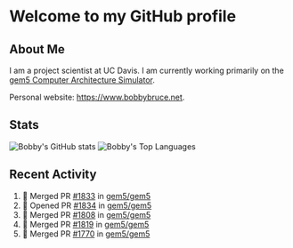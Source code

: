 # Welcome to my GitHub profile

## About Me

I am a project scientist at UC Davis. I am currently working primarily on the [gem5 Computer Architecture Simulator](https://github.com/gem5).

Personal website: <https://www.bobbybruce.net>.

## Stats

![Bobby's GitHub stats](https://github-readme-stats.vercel.app/api?username=bobbyrbruce&show_icons=true&theme=responsive&include_all_commits=true&count_private=true&show=reviews&disable_animations=true)
![Bobby's Top Languages ](https://github-readme-stats.vercel.app/api/top-langs/?username=bobbyrbruce&layout=compact&theme=responsive&count_private=true&langs_count=10&disable_animations=true)

## Recent Activity

<!--START_SECTION:activity-->
1. 🎉 Merged PR [#1833](https://github.com/gem5/gem5/pull/1833) in [gem5/gem5](https://github.com/gem5/gem5)
2. 💪 Opened PR [#1834](https://github.com/gem5/gem5/pull/1834) in [gem5/gem5](https://github.com/gem5/gem5)
3. 🎉 Merged PR [#1808](https://github.com/gem5/gem5/pull/1808) in [gem5/gem5](https://github.com/gem5/gem5)
4. 🎉 Merged PR [#1819](https://github.com/gem5/gem5/pull/1819) in [gem5/gem5](https://github.com/gem5/gem5)
5. 🎉 Merged PR [#1770](https://github.com/gem5/gem5/pull/1770) in [gem5/gem5](https://github.com/gem5/gem5)
<!--END_SECTION:activity-->
